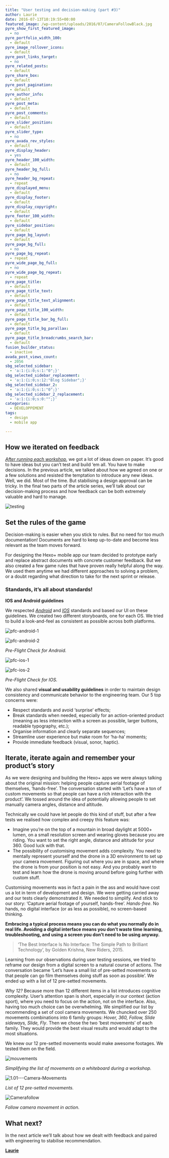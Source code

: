 ```yaml
---
title: "User testing and decision-making (part #3)"
author: Laurie
date: 2016-07-13T10:19:55+00:00
featured_image: /wp-content/uploads/2016/07/CameraFollowBlack.jpg
pyre_show_first_featured_image:
  - no
pyre_portfolio_width_100:
  - default
pyre_image_rollover_icons:
  - default
pyre_post_links_target:
  - no
pyre_related_posts:
  - default
pyre_share_box:
  - default
pyre_post_pagination:
  - default
pyre_author_info:
  - default
pyre_post_meta:
  - default
pyre_post_comments:
  - default
pyre_slider_position:
  - default
pyre_slider_type:
  - no
pyre_avada_rev_styles:
  - default
pyre_display_header:
  - yes
pyre_header_100_width:
  - default
pyre_header_bg_full:
  - no
pyre_header_bg_repeat:
  - repeat
pyre_displayed_menu:
  - default
pyre_display_footer:
  - default
pyre_display_copyright:
  - default
pyre_footer_100_width:
  - default
pyre_sidebar_position:
  - default
pyre_page_bg_layout:
  - default
pyre_page_bg_full:
  - no
pyre_page_bg_repeat:
  - repeat
pyre_wide_page_bg_full:
  - no
pyre_wide_page_bg_repeat:
  - repeat
pyre_page_title:
  - default
pyre_page_title_text:
  - default
pyre_page_title_text_alignment:
  - default
pyre_page_title_100_width:
  - default
pyre_page_title_bar_bg_full:
  - default
pyre_page_title_bg_parallax:
  - default
pyre_page_title_breadcrumbs_search_bar:
  - default
fusion_builder_status:
  - inactive
avada_post_views_count:
  - 2056
sbg_selected_sidebar:
  - 'a:1:{i:0;s:1:"0";}'
sbg_selected_sidebar_replacement:
  - 'a:1:{i:0;s:12:"Blog Sidebar";}'
sbg_selected_sidebar_2:
  - 'a:1:{i:0;s:1:"0";}'
sbg_selected_sidebar_2_replacement:
  - 'a:1:{i:0;s:0:"";}'
categories:
  - DÉVELOPPEMENT
tags:
  - design
  - mobile app

---
```

## How we iterated on feedback

_[After running each workshop](http://sogilis.com/blog/designing-hexo-mobile-app-design-sprints/)_, we got a lot of ideas down on paper. It’s good to have ideas but you can’t test and build ‘em all. You have to make decisions. In the previous article, we talked about how we agreed on one or a few solutions and resisted the temptation to introduce any new ideas. Well, we did. Most of the time. But stabilising a design approval can be tricky. In the final two parts of the article series, we’ll talk about our decision-making process and how feedback can be both extremely valuable and hard to manage.

 ![testing](/img/2016/07/testing.gif)

## Set the rules of the game

Decision-making is easier when you stick to rules. But no need for too much documentation! Documents are hard to keep up-to-date and become less relevant as the team moves forward.

For designing the Hexo+ mobile app our team decided to prototype early and replace abstract documents with concrete customer feedback. But we also created a few game rules that have proven really helpful along the way. We used them anytime we had different approaches to solving a problem, or a doubt regarding what direction to take for the next sprint or release.

### Standards, it’s all about standards!

**IOS and Android guidelines**

We respected _[Android](https://material.google.com/#)_ and _[IOS](https://developer.apple.com/ios/human-interface-guidelines/)_ standards and based our UI on these guidelines. We created two different storyboards, one for each OS. We tried to build a look-and-feel as consistent as possible across both platforms.

![pfc-android-1](/img/2016/07/pfc-android-1.jpg)

![pfc-android-2](/img/2016/07/pfc-android-2.jpg)

_Pre-Flight Check for Android._

![pfc-ios-1](/img/2016/07/pfc-ios-1.jpg)

![pfc-ios-2](/img/2016/07/pfc-ios-2.jpg)

_Pre-Flight Check for IOS._

We also shared **visual and usability guidelines** in order to maintain design consistency and communicate behavior to the engineering team. Our 5 top concerns were:

- Respect standards and avoid ‘surprise’ effects;
- Break standards when needed, especially for an action-oriented product (meaning as less interaction with a screen as possible, larger buttons, readable typography, etc.);
- Organise information and clearly separate sequences;
- Streamline user experience but make room for ‘ha-ha’ moments;
- Provide immediate feedback (visual, sonor, haptic). 

## Iterate, iterate again and remember your product’s story

As we were designing and building the Hexo+ apps we were always talking about the original mission: helping people capture aerial footage of themselves, ‘hands-free’. The conversation started with ‘Let’s have a ton of custom movements so that people can have a rich interaction with the product’. We tossed around the idea of potentially allowing people to set manually camera angles, distance and altitude.

Technically we could have let people do this kind of stuff, but after a few tests we realised how complex and creepy this feature was:

- Imagine you’re on the top of a mountain in broad daylight at 5000+ lumen, on a small resolution screen and wearing gloves because you are riding. You want to set the right angle, distance and altitude for your 360. Good luck with that.
- The possibility of customising movement adds complexity. You need to mentally represent yourself and the drone in a 3D environment to set up your camera movement. Figuring out where you are in space, and where the drone is from your position is not easy. And you probably want to test and learn how the drone is moving around before going further with custom stuff.

Customising movements was in fact a pain in the ass and would have cost us a lot in term of development and design. We were getting carried away and our tests clearly demonstrated it. We needed to simplify. And stick to our story: ‘Capture aerial footage of yourself, hands-free’. _Hands-free_. No hands, no digital interface (or as less as possible), no screen-based thinking.

**Embracing a typical process means you can do what you normally do in real life. Avoiding a digital interface means you don’t waste time learning, troubleshooting, and using a screen you don’t need to be using anyway.**

> ‘The Best Interface Is No Interface: The Simple Path to Brilliant Technology’, by Golden Krishna, New Riders, 2015.

Learning from our observations during user testing sessions, we tried to reframe our design from a digital screen to a natural course of actions. The conversation became ‘Let’s have a small list of pre-setted movements so that people can go film themselves doing stuff as soon as possible’. We ended up with a list of 12 pre-setted movements.

_Why 12?_ Because more than 12 different items in a list introduces cognitive complexity. User’s attention span is short, especially in our context (action sport), where you need to focus on the action, not on the interface. Also, having too much choice can be overwhelming. We simplified our list by recommending a set of cool camera movements. We chuncked over 250 movements combinations into 6 family groups: _Hover, 360, Follow, Slide sideways, Slide, Fly_. Then we chose the two ‘best movements’ of each family. They would provide the best visual results and would adapt to the most situations.

We knew our 12 pre-setted movements would make awesome footages. We tested them on the field.

![mouvements](/img/2016/07/mouvements.jpg)

_Simplifying the list of movements on a whiteboard during a workshop._

![1.01---Camera-Movements](/img/2016/07/1.01-Camera-Movements.png)

_List of 12 pre-setted movements._

![Camerafollow](/img/2016/07/Camerafollow.png)

_Follow camera movement in action._

## What next?

In the next article we’ll talk about how we dealt with feedback and paired with engineering to stabilise recommendation.

[**Laurie**][1]

[1]: https://twitter.com/lguetat